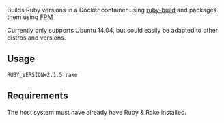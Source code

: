 Builds Ruby versions in a Docker container using [ruby-build](https://github.com/sstephenson/ruby-build) and packages them using [FPM](https://github.com/jordansissel/fpm)

Currently only supports Ubuntu 14.04, but could easily be adapted to other distros and versions.

## Usage

    RUBY_VERSION=2.1.5 rake

## Requirements

The host system must have already have Ruby & Rake installed.

